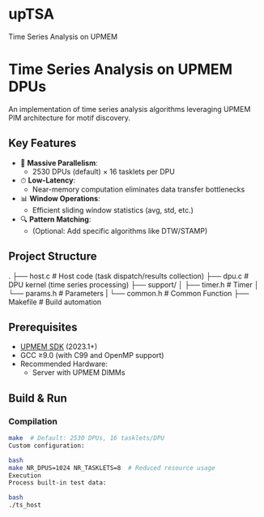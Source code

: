 # upTSA
Time Series Analysis on UPMEM
# Time Series Analysis on UPMEM DPUs

An implementation of time series analysis algorithms leveraging UPMEM PIM architecture for motif discovery.

## Key Features
- 🚀 **Massive Parallelism**: 
  - 2530 DPUs (default) × 16 tasklets per DPU
- ⏱ **Low-Latency**: 
  - Near-memory computation eliminates data transfer bottlenecks
- 📊 **Window Operations**: 
  - Efficient sliding window statistics (avg, std, etc.)
- 🔍 **Pattern Matching**: 
  - (Optional: Add specific algorithms like DTW/STAMP)

## Project Structure
.
├── host.c # Host code (task dispatch/results collection)
├── dpu.c # DPU kernel (time series processing)
├── support/
│ ├── timer.h # Timer
│ └── params.h # Parameters
| └── common.h # Common Function
├── Makefile # Build automation


## Prerequisites
- [UPMEM SDK](https://sdk.upmem.com/) (2023.1+)
- GCC ≥9.0 (with C99 and OpenMP support)
- Recommended Hardware:
  - Server with UPMEM DIMMs
 
## Build & Run

### Compilation
```bash
make  # Default: 2530 DPUs, 16 tasklets/DPU
Custom configuration:

bash
make NR_DPUS=1024 NR_TASKLETS=8  # Reduced resource usage
Execution
Process built-in test data:

bash
./ts_host
